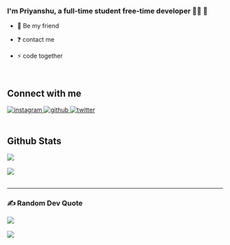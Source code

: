 ### <div align="start">I'm Priyanshu, a full-time student free-time developer 👨‍💻 🚀</div>  
  

- 🌱 Be my friend
  
- ❓ contact me 
  
- ⚡ code together
  

<br/>  

## Connect with me  
<div align="start">
<a href="https://instagram.com/antriksh.ig" target="_blank">
<img src=https://img.shields.io/badge/instagram-%23000000.svg?&style=for-the-badge&logo=instagram&logoColor=white alt=instagram style="margin-bottom: 5px;" />
</a>
<a href="https://github.com/antrikshverma" target="_blank">
<img src=https://img.shields.io/badge/github-%2324292e.svg?&style=for-the-badge&logo=github&logoColor=white alt=github style="margin-bottom: 5px;" />
</a>
<a href="https://twitter.com/antrikshdev" target="_blank">
<img src=https://img.shields.io/badge/twitter-%2300acee.svg?&style=for-the-badge&logo=twitter&logoColor=white alt=twitter style="margin-bottom: 5px;" />
</a> 
</div>  
<br/>  


## Github Stats  
<div align="start"><img src="https://github-readme-stats.vercel.app/api?username=antrikshverma&show_icons=true&theme=dark&count_private=true&hide_border=true" align="center" /></div>  

<br/>

<div align="start"><img src="https://spotify-github-profile.vercel.app/api/view?uid=31sdc3sqrco73uphuc2ybja7kibu&cover_image=true&theme=default&show_offline=false&background_color=121212&interchange=true&bar_color=53b14f&bar_color_cover=true" /></div>  

<br/>  

----
<!-- ![](https://github-readme-streak-stats.herokuapp.com/?user=antrikshverma&theme=dark&hide_border=false)
<br/>
![](https://github-readme-stats.vercel.app/api/top-langs/?username=antrikshverma&theme=dark&hide_border=false&include_all_commits=true&count_private=true&layout=compact)
---- -->

### ✍️ Random Dev Quote
<div align="start">
  <img src="https://quotes-github-readme.vercel.app/api?type=horizontal&theme=tokyonight" align="center" />
<!-- ![](https://quotes-github-readme.vercel.app/api?type=horizontal&theme=tokyonight) -->
</div><br/>

<div align="start">
<img src="https://komarev.com/ghpvc/?username=antrikshverma&&style=flat-rounded" align="center" />
</div>  
<br/>  
